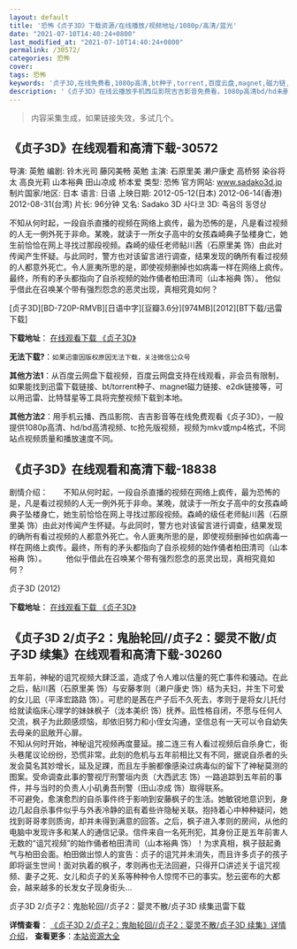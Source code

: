 ```yaml
---
layout: default
title: '恐怖《贞子3D》下载资源/在线播放/视频地址/1080p/高清/蓝光'
date: "2021-07-10T14:40:24+0800"
last_modified_at: "2021-07-10T14:40:24+0800"
permalink: /30572/
categories: 恐怖
cover:
tags: 恐怖
keywords: '贞子3D,在线免费看,1080p高清,bt种子,torrent,百度云盘,magnet,磁力链,迅雷下载资源'
description: '《贞子3D》在线云播放手机西瓜影院吉吉影音免费看，1080p高清bd/hd未删减完整版和tc抢先枪版，mkv/mp4格式，附带bt/torrent种子、magnet/磁力链、百度云盘、网盘资源迅雷下载链接'
---
```


>内容采集生成，如果链接失效，多试几个。


## 《贞子3D》在线观看和高清下载-30572

导演: 英勉 编剧: 铃木光司 藤冈美畅 英勉 主演: 石原里美 濑户康史 高桥努 染谷将太 高良光莉 山本裕典 田山凉成 桥本爱 类型: 恐怖 官方网站: www.sadako3d.jp 制片国家/地区: 日本 语言: 日语 上映日期: 2012-05-12(日本) 2012-06-14(香港) 2012-08-31(台湾) 片长: 96分钟 又名: Sadako 3D 사다코 3D: 죽음의 동영상

不知从何时起，一段自杀直播的视频在网络上疯传，最为恐怖的是，凡是看过视频的人无一例外死于非命。某晚，就读于一所女子高中的女孩森崎典子坠楼身亡，她生前恰恰在网上寻找过那段视频。森崎的级任老师鲇川茜（石原里美 饰）由此对传闻产生怀疑。与此同时，警方也对该留言进行调查，结果发现的确所有看过视频的人都意外死亡。令人匪夷所思的是，即使视频删掉也如病毒一样在网络上疯传。最终，所有的矛头都指向了自杀视频的始作俑者柏田清司（山本裕典 饰）。 他似乎借此在召唤某个带有强烈怨念的恶灵出现，真相究竟如何？


[贞子3D][BD-720P-RMVB][日语中字][豆瓣3.6分][974MB][2012][BT下载/迅雷下载]

**下载地址**： [在线观看下载 《贞子3D》](https://www.btdx8.com/torrent/sadako_3d_2012.html) 


**无法下载?**：`如果迅雷因版权原因无法下载，关注微信公众号 `

**其他方法1**：从百度云网盘下载视频，百度云网盘支持在线观看，非会员有限制，如果能找到迅雷下载链接、bt/torrent种子、magnet磁力链接、e2dk链接等，可以用迅雷、比特彗星等工具将完整视频下载到本地。

**其他方法2**：用手机云播、西瓜影院、吉吉影音等在线免费观看《贞子3D》，一般提供1080p高清、hd/bd高清视频、tc抢先版视频，视频为mkv或mp4格式，不同站点视频质量和播放速度不同。


## 《贞子3D》在线观看和高清下载-18838

剧情介绍：　　不知从何时起，一段自杀直播的视频在网络上疯传，最为恐怖的是，凡是看过视频的人无一例外死于非命。某晚，就读于一所女子高中的女孩森崎典子坠楼身亡，她生前恰恰在网上寻找过那段视频。森崎的级任老师鲇川茜（石原里美 饰）由此对传闻产生怀疑。与此同时，警方也对该留言进行调查，结果发现的确所有看过视频的人都意外死亡。令人匪夷所思的是，即使视频删掉也如病毒一样在网络上疯传。最终，所有的矛头都指向了自杀视频的始作俑者柏田清司（山本裕典 饰）。  　　他似乎借此在召唤某个带有强烈怨念的恶灵出现，真相究竟如何？


贞子3D (2012)

**下载地址**： [在线观看下载 《贞子3D》](https://www.btbtdy.me/btdy/dy2708.html) 


## 《贞子3D 2/贞子2：鬼胎轮回//贞子2：婴灵不散/贞子3D 续集》在线观看和高清下载-30260

五年前，神秘的诅咒视频大肆泛滥，造成了令人难以估量的死亡事件和骚动。在此之后，鲇川茜（石原里美 饰）与安藤孝则（濑户康史 饰）结为夫妇，并生下可爱的女儿凪（平泽宏路路 饰）。可悲的是茜在产子后不久死去，孝则于是将女儿托付给就读临床心理学的妹妹枫子（泷本美织 饰）抚养。凪性格自闭，不愿与任何人交流，枫子为此颇感烦恼，却依旧努力和小侄女沟通，坚信总有一天可以令自幼失去母亲的凪敞开心扉。<br />不知从何时开始，神秘诅咒视频再度蔓延。接二连三有人看过视频后自杀身亡，街头巷尾议论纷纷，恐慌非常。此刻的危机与五年前相比又有不同，据说自杀者的头发会莫名其妙增长，延及足踝，而且左手腕都像感染过病毒似的留下了神秘莫测的图案。受命调查此事的警视厅刑警垣内贡（大西武志 饰）一路追踪到五年前的事件，并与当时的负责人小矶勇吾刑警（田山凉成 饰）取得联系。<br />不可避免，愈演愈烈的自杀事件终于影响到安藤枫子的生活。她敏锐地意识到，身边几起自杀事件似乎与外表冷静的凪有着些许隐秘关联。抱持着心中种种疑问，她找到哥哥孝则质询，却并未得到满意的回答。之后，枫子进入孝则的房间，从他的电脑中发现许多和某人的通信记录。信件来自一名死刑犯，其身份正是五年前害人无数的“诅咒视频”的始作俑者柏田清司（山本裕典 饰）！为求真相，枫子鼓起勇气与柏田会面。柏田做出惊人的宣告：贞子的诅咒并未消失，而且许多贞子的孩子即将诞生世间！面对执着的枫子，孝则再也无法回避，只得开口讲述关于诅咒视频、妻子之死、女儿和贞子的关系等种种令人惊愕不已的事实。愁云密布的大都会，越来越多的长发女子现身街头&hellip;


贞子3D 2/贞子2：鬼胎轮回//贞子2：婴灵不散/贞子3D 续集迅雷下载

**详情查看**： [《贞子3D 2/贞子2：鬼胎轮回//贞子2：婴灵不散/贞子3D 续集》详情介绍](/movie/30260/)， **查看更多**：[本站资源大全](/movie/t/all/)

